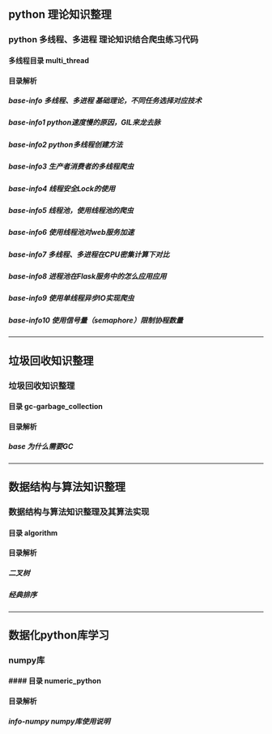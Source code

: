 ## python 理论知识整理
### python 多线程、多进程 理论知识结合爬虫练习代码
#### 多线程目录 multi_thread
#### 目录解析
##### base-info 多线程、多进程 基础理论，不同任务选择对应技术
##### base-info1 python速度慢的原因，GIL来龙去脉
##### base-info2 python多线程创建方法
##### base-info3 生产者消费者的多线程爬虫
##### base-info4 线程安全Lock的使用
##### base-info5 线程池，使用线程池的爬虫
##### base-info6 使用线程池对web服务加速
##### base-info7 多线程、多进程在CPU密集计算下对比
##### base-info8 进程池在Flask服务中的怎么应用应用
##### base-info9 使用单线程异步IO实现爬虫
##### base-info10 使用信号量（semaphore）限制协程数量
---

## 垃圾回收知识整理
### 垃圾回收知识整理
#### 目录 gc-garbage_collection
#### 目录解析
##### base 为什么需要GC
---

## 数据结构与算法知识整理
### 数据结构与算法知识整理及其算法实现
#### 目录 algorithm
#### 目录解析
##### 二叉树 
##### 经典排序 
---

## 数据化python库学习
### numpy库
#### #### 目录 numeric_python
#### 目录解析
##### info-numpy numpy库使用说明
